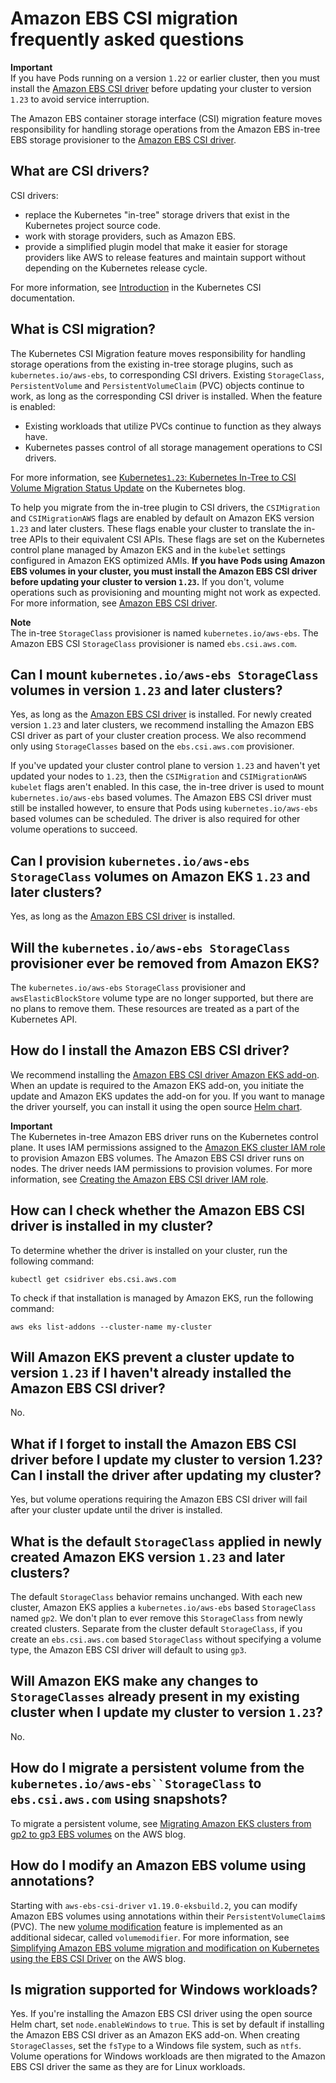 # Amazon EBS CSI migration frequently asked questions<a name="ebs-csi-migration-faq"></a>

**Important**  
 If you have Pods running on a version `1.22` or earlier cluster, then you must install the [Amazon EBS CSI driver](ebs-csi.md) before updating your cluster to version `1.23` to avoid service interruption\. 

 The Amazon EBS container storage interface \(CSI\) migration feature moves responsibility for handling storage operations from the Amazon EBS in\-tree EBS storage provisioner to the [Amazon EBS CSI driver](ebs-csi.md)\. 

## What are CSI drivers?<a name="csi-migration-faq-csi-drivers"></a>

CSI drivers:
+ replace the Kubernetes "in\-tree" storage drivers that exist in the Kubernetes project source code\.
+ work with storage providers, such as Amazon EBS\.
+ provide a simplified plugin model that make it easier for storage providers like AWS to release features and maintain support without depending on the Kubernetes release cycle\.

For more information, see [Introduction](https://kubernetes-csi.github.io/docs/introduction.html) in the Kubernetes CSI documentation\.

## What is CSI migration?<a name="csi-migration-faq-what-is"></a>

The Kubernetes CSI Migration feature moves responsibility for handling storage operations from the existing in\-tree storage plugins, such as `kubernetes.io/aws-ebs`, to corresponding CSI drivers\. Existing `StorageClass`, `PersistentVolume` and `PersistentVolumeClaim` \(PVC\) objects continue to work, as long as the corresponding CSI driver is installed\. When the feature is enabled:
+ Existing workloads that utilize PVCs continue to function as they always have\.
+ Kubernetes passes control of all storage management operations to CSI drivers\.

For more information, see [Kubernetes`1.23`: Kubernetes In\-Tree to CSI Volume Migration Status Update](https://kubernetes.io/blog/2021/12/10/storage-in-tree-to-csi-migration-status-update/) on the Kubernetes blog\.

To help you migrate from the in\-tree plugin to CSI drivers, the `CSIMigration` and `CSIMigrationAWS` flags are enabled by default on Amazon EKS version `1.23` and later clusters\. These flags enable your cluster to translate the in\-tree APIs to their equivalent CSI APIs\. These flags are set on the Kubernetes control plane managed by Amazon EKS and in the `kubelet` settings configured in Amazon EKS optimized AMIs\. **If you have Pods using Amazon EBS volumes in your cluster, you must install the Amazon EBS CSI driver before updating your cluster to version `1.23`\.** If you don't, volume operations such as provisioning and mounting might not work as expected\. For more information, see [Amazon EBS CSI driver](ebs-csi.md)\.

**Note**  
The in\-tree `StorageClass` provisioner is named `kubernetes.io/aws-ebs`\. The Amazon EBS CSI `StorageClass` provisioner is named `ebs.csi.aws.com`\.

## Can I mount `kubernetes.io/aws-ebs StorageClass` volumes in version `1.23` and later clusters?<a name="csi-migration-faq-mounting-volumes"></a>

Yes, as long as the [Amazon EBS CSI driver](ebs-csi.md) is installed\. For newly created version `1.23` and later clusters, we recommend installing the Amazon EBS CSI driver as part of your cluster creation process\. We also recommend only using `StorageClasses` based on the `ebs.csi.aws.com` provisioner\.

If you've updated your cluster control plane to version `1.23` and haven't yet updated your nodes to `1.23`, then the `CSIMigration` and `CSIMigrationAWS` `kubelet` flags aren't enabled\. In this case, the in\-tree driver is used to mount `kubernetes.io/aws-ebs` based volumes\. The Amazon EBS CSI driver must still be installed however, to ensure that Pods using `kubernetes.io/aws-ebs` based volumes can be scheduled\. The driver is also required for other volume operations to succeed\. 

## Can I provision `kubernetes.io/aws-ebs StorageClass` volumes on Amazon EKS `1.23` and later clusters?<a name="csi-migration-faq-aws-ebs-volumes"></a>

Yes, as long as the [Amazon EBS CSI driver](ebs-csi.md) is installed\.

## Will the `kubernetes.io/aws-ebs StorageClass` provisioner ever be removed from Amazon EKS?<a name="csi-migration-faq-aws-ebs-provisioner"></a>

The `kubernetes.io/aws-ebs` `StorageClass` provisioner and `awsElasticBlockStore` volume type are no longer supported, but there are no plans to remove them\. These resources are treated as a part of the Kubernetes API\.

## How do I install the Amazon EBS CSI driver?<a name="csi-migration-faq-ebs-csi-driver"></a>

We recommend installing the [Amazon EBS CSI driver Amazon EKS add\-on](ebs-csi.md)\. When an update is required to the Amazon EKS add\-on, you initiate the update and Amazon EKS updates the add\-on for you\. If you want to manage the driver yourself, you can install it using the open source [Helm chart](https://github.com/kubernetes-sigs/aws-ebs-csi-driver/tree/master/charts/aws-ebs-csi-driver)\.

**Important**  
The Kubernetes in\-tree Amazon EBS driver runs on the Kubernetes control plane\. It uses IAM permissions assigned to the [Amazon EKS cluster IAM role](service_IAM_role.md) to provision Amazon EBS volumes\. The Amazon EBS CSI driver runs on nodes\. The driver needs IAM permissions to provision volumes\. For more information, see [Creating the Amazon EBS CSI driver IAM role](csi-iam-role.md)\.

## How can I check whether the Amazon EBS CSI driver is installed in my cluster?<a name="csi-migration-faq-check-driver"></a>

To determine whether the driver is installed on your cluster, run the following command:

```
kubectl get csidriver ebs.csi.aws.com
```

To check if that installation is managed by Amazon EKS, run the following command:

```
aws eks list-addons --cluster-name my-cluster
```

## Will Amazon EKS prevent a cluster update to version `1.23` if I haven't already installed the Amazon EBS CSI driver?<a name="csi-migration-faq-update-prevention"></a>

No\.

## What if I forget to install the Amazon EBS CSI driver before I update my cluster to version 1\.23? Can I install the driver after updating my cluster?<a name="csi-migration-faq-driver-after-cluster-update"></a>

Yes, but volume operations requiring the Amazon EBS CSI driver will fail after your cluster update until the driver is installed\. 

## What is the default `StorageClass` applied in newly created Amazon EKS version `1.23` and later clusters?<a name="csi-migration-faq-default-storageclass"></a>

The default `StorageClass` behavior remains unchanged\. With each new cluster, Amazon EKS applies a `kubernetes.io/aws-ebs` based `StorageClass` named `gp2`\. We don't plan to ever remove this `StorageClass` from newly created clusters\. Separate from the cluster default `StorageClass`, if you create an `ebs.csi.aws.com` based `StorageClass` without specifying a volume type, the Amazon EBS CSI driver will default to using `gp3`\.

## Will Amazon EKS make any changes to `StorageClasses` already present in my existing cluster when I update my cluster to version `1.23`?<a name="csi-migration-faq-existing-storageclasses"></a>

No\.

## How do I migrate a persistent volume from the `kubernetes.io/aws-ebs``StorageClass` to `ebs.csi.aws.com` using snapshots?<a name="csi-migration-faq-migrate-using-snapshots"></a>

To migrate a persistent volume, see [Migrating Amazon EKS clusters from gp2 to gp3 EBS volumes](http://aws.amazon.com/blogs/containers/migrating-amazon-eks-clusters-from-gp2-to-gp3-ebs-volumes/) on the AWS blog\.

## How do I modify an Amazon EBS volume using annotations?<a name="csi-migration-faq-migrate-using-annotations"></a>

Starting with `aws-ebs-csi-driver` `v1.19.0-eksbuild.2`, you can modify Amazon EBS volumes using annotations within their `PersistentVolumeClaim`s \(PVC\)\. The new [volume modification](https://github.com/kubernetes-sigs/aws-ebs-csi-driver/blob/master/docs/modify-volume.md) feature is implemented as an additional sidecar, called `volumemodifier`\. For more information, see [Simplifying Amazon EBS volume migration and modification on Kubernetes using the EBS CSI Driver](http://aws.amazon.com/blogs/storage/simplifying-amazon-ebs-volume-migration-and-modification-using-the-ebs-csi-driver/) on the AWS blog\.

## Is migration supported for Windows workloads?<a name="csi-migration-faq-windows"></a>

Yes\. If you're installing the Amazon EBS CSI driver using the open source Helm chart, set `node.enableWindows` to `true`\. This is set by default if installing the Amazon EBS CSI driver as an Amazon EKS add\-on\. When creating `StorageClasses`, set the `fsType` to a Windows file system, such as `ntfs`\. Volume operations for Windows workloads are then migrated to the Amazon EBS CSI driver the same as they are for Linux workloads\.